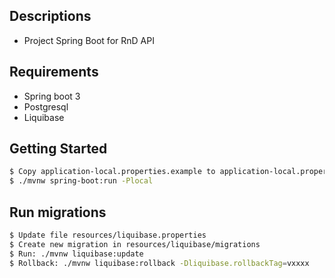 ## Descriptions
- Project Spring Boot for RnD API

## Requirements
- Spring boot 3
- Postgresql
- Liquibase

## Getting Started
```sh
$ Copy application-local.properties.example to application-local.properties
$ ./mvnw spring-boot:run -Plocal
```

## Run migrations
```sh
$ Update file resources/liquibase.properties
$ Create new migration in resources/liquibase/migrations
$ Run: ./mvnw liquibase:update
$ Rollback: ./mvnw liquibase:rollback -Dliquibase.rollbackTag=vxxxx
```